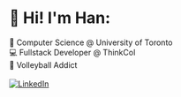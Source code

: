 # 🥺 Hi! I'm Han:

📕 Computer Science @ University of Toronto <br />
💻 Fullstack Developer @ ThinkCol <br />
🏐 Volleyball Addict <br />
<br />
[![LinkedIn](https://img.shields.io/badge/LinkedIn-%230077B5.svg?logo=linkedin&logoColor=white)](https://linkedin.com/in/hanxheng) 


